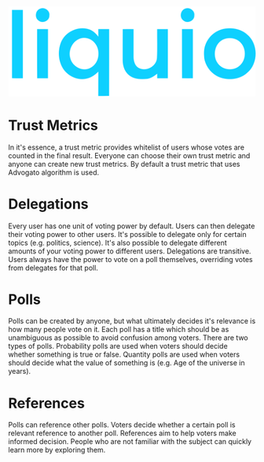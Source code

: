 ![liquio logo](web/static/assets/images/logo.svg)

# Trust Metrics

In it's essence, a trust metric provides whitelist of users whose votes are counted in the final result. Everyone can choose their own trust metric and anyone can create new trust metrics. By default a trust metric that uses Advogato algorithm is used.

# Delegations

Every user has one unit of voting power by default. Users can then delegate their voting power to other users. It's possible to delegate only for certain topics (e.g. politics, science). It's also possible to delegate different amounts of your voting power to different users. Delegations are transitive. Users always have the power to vote on a poll themselves, overriding votes from delegates for that poll.

# Polls

Polls can be created by anyone, but what ultimately decides it's relevance is how many people vote on it. Each poll has a title which should be as unambiguous as possible to avoid confusion among voters. There are two types of polls. Probability polls are used when voters should decide whether something is true or false. Quantity polls are used when voters should decide what the value of something is (e.g. Age of the universe in years).

# References

Polls can reference other polls. Voters decide whether a certain poll is relevant reference to another poll. References aim to help voters make informed decision. People who are not familiar with the subject can quickly learn more by exploring them.